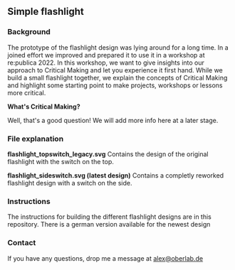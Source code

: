 ## Simple flashlight

### Background

The prototype of the flashlight design was lying around for a long time. In a joined effort we improved and prepared it to use it in a workshop at re:publica 2022. In this workshop, we want to give insights into our approach to Critical Making and let you experience it first hand. While we build a small flashlight together, we explain the concepts of Critical Making and highlight some starting point to make projects, workshops or lessons more critical.

**What's Critical Making?**

Well, that's a good question! We will add more info here at a later stage.

### File explanation

**flashlight_topswitch_legacy.svg**
Contains the design of the original flashlight with the switch on the top.

**flashlight_sideswitch.svg (latest design)**
Contains a completly reworked flashlight design with a switch on the side.

### Instructions

The instructions for building the different flashlight designs are in this repository. There is a german version available for the newest design

### Contact

If you have any questions, drop me a message at alex@oberlab.de
